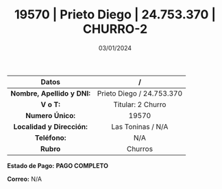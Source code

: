 ﻿---
title: 19570 | Prieto Diego | 24.753.370 | CHURRO-2
date: 03/01/2024
draft: false
tags: ['toninas', 'titular', 'churro']
---

|          **Datos**          |  /  |
|:---------------------------:|:---:|
| **Nombre, Apellido y DNI:** | Prieto Diego / 24.753.370 |
|          **V o T:**         | Titular: 2 Churro |
|      **Numero Único:**      | 19570 |
|  **Localidad y Dirección:** | Las Toninas / N/A |
|        **Teléfono:**        | N/A |
|          **Rubro**          | Churros |

**Estado de Pago:** **PAGO COMPLETO**

**Correo:** N/A
